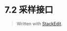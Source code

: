 # 7.2 采样接口


> Written with [StackEdit](https://stackedit.io/).
<!--stackedit_data:
eyJoaXN0b3J5IjpbNDYzMzc5NjA0XX0=
-->